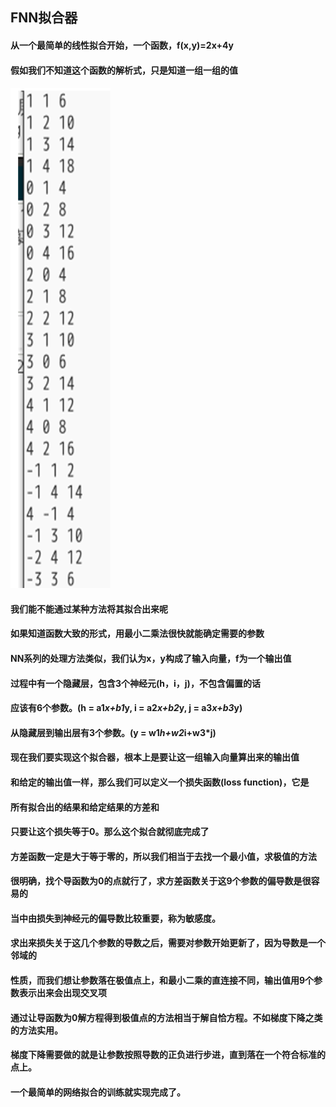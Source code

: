 ## FNN拟合器 

#### 从一个最简单的线性拟合开始，一个函数，f(x,y)=2x+4y 

#### 假如我们不知道这个函数的解析式，只是知道一组一组的值 

#### ![Alt text](../img/FNNfit/trn.png) 

#### 我们能不能通过某种方法将其拟合出来呢 

#### 如果知道函数大致的形式，用最小二乘法很快就能确定需要的参数

#### NN系列的处理方法类似，我们认为x，y构成了输入向量，f为一个输出值

#### 过程中有一个隐藏层，包含3个神经元(h，i，j)，不包含偏置的话

#### 应该有6个参数。(h = a1*x+b1*y, i = a2*x+b2*y, j = a3*x+b3*y)

#### 从隐藏层到输出层有3个参数。(y = w1*h+w2*i+w3*j)

#### 现在我们要实现这个拟合器，根本上是要让这一组输入向量算出来的输出值

#### 和给定的输出值一样，那么我们可以定义一个损失函数(loss function)，它是

#### 所有拟合出的结果和给定结果的方差和

#### 只要让这个损失等于0。那么这个拟合就彻底完成了

#### 方差函数一定是大于等于零的，所以我们相当于去找一个最小值，求极值的方法

#### 很明确，找个导函数为0的点就行了，求方差函数关于这9个参数的偏导数是很容易的

#### 当中由损失到神经元的偏导数比较重要，称为敏感度。

#### 求出来损失关于这几个参数的导数之后，需要对参数开始更新了，因为导数是一个邻域的

#### 性质，而我们想让参数落在极值点上，和最小二乘的直连接不同，输出值用9个参数表示出来会出现交叉项

#### 通过让导函数为0解方程得到极值点的方法相当于解自恰方程。不如梯度下降之类的方法实用。

#### 梯度下降需要做的就是让参数按照导数的正负进行步进，直到落在一个符合标准的点上。

#### 一个最简单的网络拟合的训练就实现完成了。